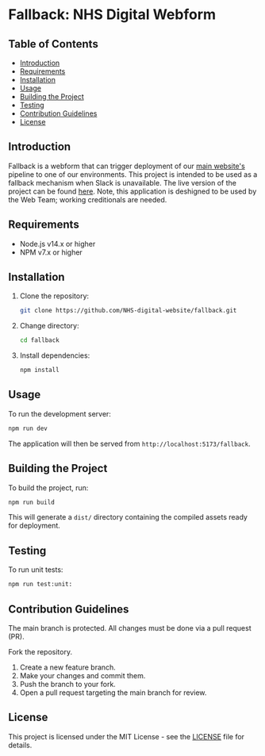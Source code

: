 # Fallback: NHS Digital Webform

## Table of Contents
- [Introduction](#introduction)
- [Requirements](#requirements)
- [Installation](#installation)
- [Usage](#usage)
- [Building the Project](#building-the-project)
- [Testing](#testing)
- [Contribution Guidelines](#contribution-guidelines)
- [License](#license)

## Introduction

Fallback is a webform that can trigger deployment of our [main website's](https://github.com/NHS-digital-website/hippo) pipeline to one of our environments. This project is intended to be used as a fallback mechanism when Slack is unavailable. The live version of the project can be found [here](https://nhs-digital-website.github.io/fallback/). Note, this application is deshigned to be used by the Web Team; working creditionals are needed.

## Requirements

- Node.js v14.x or higher
- NPM v7.x or higher

## Installation

1. Clone the repository:
    ```bash
    git clone https://github.com/NHS-digital-website/fallback.git
    ```
2. Change directory:
    ```bash
    cd fallback
    ```
3. Install dependencies:
    ```bash
    npm install
    ```

## Usage

To run the development server:

```bash
npm run dev
```

The application will then be served from `http://localhost:5173/fallback`.

## Building the Project
To build the project, run:

```bash
npm run build
```

This will generate a `dist/` directory containing the compiled assets ready for deployment.

## Testing
To run unit tests:

```bash
npm run test:unit:
```

## Contribution Guidelines
The main branch is protected. All changes must be done via a pull request (PR).

Fork the repository.
1. Create a new feature branch.
1. Make your changes and commit them.
1. Push the branch to your fork.
1. Open a pull request targeting the main branch for review.


## License
This project is licensed under the MIT License - see the [LICENSE](LICENSE.md) file for details.
